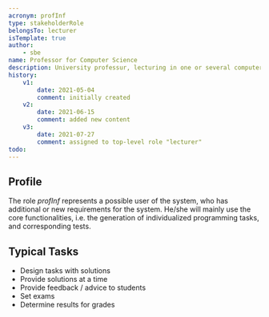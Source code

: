 ```yaml
---
acronym: profInf
type: stakeholderRole
belongsTo: lecturer
isTemplate: true
author: 
    - sbe
name: Professor for Computer Science
description: University professur, lecturing in one or several computer science study programs
history:
    v1:
        date: 2021-05-04
        comment: initially created
    v2:
        date: 2021-06-15
        comment: added new content
    v3: 
        date: 2021-07-27
        comment: assigned to top-level role "lecturer"      
todo:               
---
```


## Profile

The role _profInf_ represents a possible user of the system, who has additional 
or new requirements for the system. He/she will mainly use the core functionalities, i.e. 
the generation of individualized programming tasks, and corresponding tests.


## Typical Tasks

* Design tasks with solutions
* Provide solutions at a time
* Provide feedback / advice to students
* Set exams
* Determine results for grades